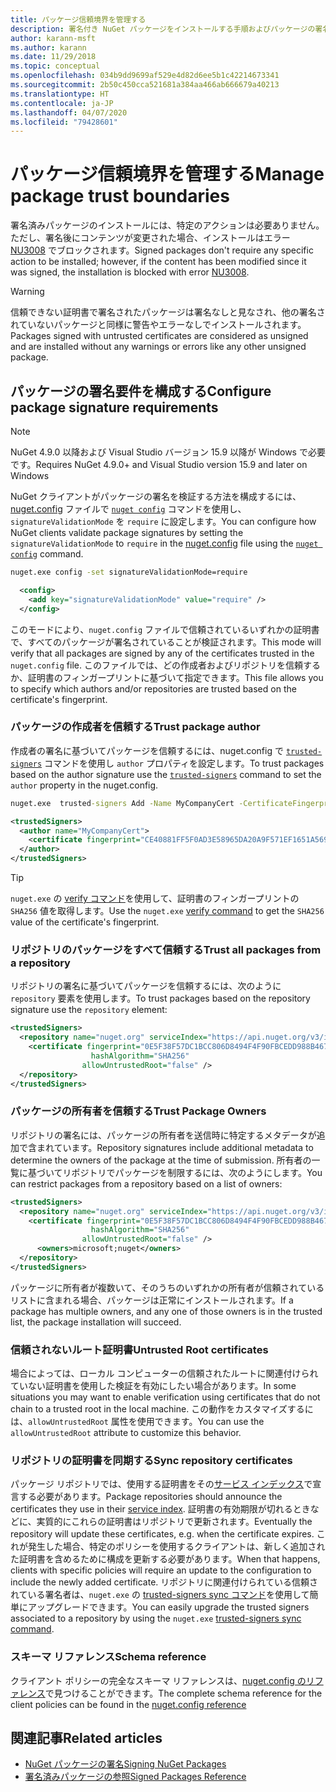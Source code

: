 ```yaml
---
title: パッケージ信頼境界を管理する
description: 署名付き NuGet パッケージをインストールする手順およびパッケージの署名の信頼設定を構成する方法を説明します。
author: karann-msft
ms.author: karann
ms.date: 11/29/2018
ms.topic: conceptual
ms.openlocfilehash: 034b9dd9699af529e4d82d6ee5b1c42214673341
ms.sourcegitcommit: 2b50c450cca521681a384aa466ab666679a40213
ms.translationtype: HT
ms.contentlocale: ja-JP
ms.lasthandoff: 04/07/2020
ms.locfileid: "79428601"
---
```

# <a name="manage-package-trust-boundaries"></a><span data-ttu-id="1b590-103">パッケージ信頼境界を管理する</span><span class="sxs-lookup"><span data-stu-id="1b590-103">Manage package trust boundaries</span></span>

<span data-ttu-id="1b590-104">署名済みパッケージのインストールには、特定のアクションは必要ありません。ただし、署名後にコンテンツが変更された場合、インストールはエラー [NU3008](../reference/errors-and-warnings/NU3008.md) でブロックされます。</span><span class="sxs-lookup"><span data-stu-id="1b590-104">Signed packages don't require any specific action to be installed; however, if the content has been modified since it was signed, the installation is blocked with error [NU3008](../reference/errors-and-warnings/NU3008.md).</span></span>

> [!Warning]
> <span data-ttu-id="1b590-105">信頼できない証明書で署名されたパッケージは署名なしと見なされ、他の署名されていないパッケージと同様に警告やエラーなしでインストールされます。</span><span class="sxs-lookup"><span data-stu-id="1b590-105">Packages signed with untrusted certificates are considered as unsigned and are installed without any warnings or errors like any other unsigned package.</span></span>

## <a name="configure-package-signature-requirements"></a><span data-ttu-id="1b590-106">パッケージの署名要件を構成する</span><span class="sxs-lookup"><span data-stu-id="1b590-106">Configure package signature requirements</span></span>

> [!Note]
> <span data-ttu-id="1b590-107">NuGet 4.9.0 以降および Visual Studio バージョン 15.9 以降が Windows で必要です。</span><span class="sxs-lookup"><span data-stu-id="1b590-107">Requires NuGet 4.9.0+ and Visual Studio version 15.9 and later on Windows</span></span>

<span data-ttu-id="1b590-108">NuGet クライアントがパッケージの署名を検証する方法を構成するには、[nuget.config](../reference/nuget-config-file.md) ファイルで [`nuget config`](../reference/cli-reference/cli-ref-config.md) コマンドを使用し、`signatureValidationMode` を `require` に設定します。</span><span class="sxs-lookup"><span data-stu-id="1b590-108">You can configure how NuGet clients validate package signatures by setting the `signatureValidationMode` to `require` in the [nuget.config](../reference/nuget-config-file.md) file using the [`nuget config`](../reference/cli-reference/cli-ref-config.md) command.</span></span>

```cmd
nuget.exe config -set signatureValidationMode=require
```

```xml
  <config>
    <add key="signatureValidationMode" value="require" />
  </config>
```

<span data-ttu-id="1b590-109">このモードにより、`nuget.config` ファイルで信頼されているいずれかの証明書で、すべてのパッケージが署名されていることが検証されます。</span><span class="sxs-lookup"><span data-stu-id="1b590-109">This mode will verify that all packages are signed by any of the certificates trusted in the `nuget.config` file.</span></span> <span data-ttu-id="1b590-110">このファイルでは、どの作成者およびリポジトリを信頼するか、証明書のフィンガープリントに基づいて指定できます。</span><span class="sxs-lookup"><span data-stu-id="1b590-110">This file allows you to specify which authors and/or repositories are trusted based on the certificate's fingerprint.</span></span>

### <a name="trust-package-author"></a><span data-ttu-id="1b590-111">パッケージの作成者を信頼する</span><span class="sxs-lookup"><span data-stu-id="1b590-111">Trust package author</span></span>

<span data-ttu-id="1b590-112">作成者の署名に基づいてパッケージを信頼するには、nuget.config で [`trusted-signers`](../reference/cli-reference/cli-ref-trusted-signers.md) コマンドを使用し `author` プロパティを設定します。</span><span class="sxs-lookup"><span data-stu-id="1b590-112">To trust packages based on the author signature use the [`trusted-signers`](../reference/cli-reference/cli-ref-trusted-signers.md) command to set the `author` property in the nuget.config.</span></span>

```cmd
nuget.exe  trusted-signers Add -Name MyCompanyCert -CertificateFingerprint CE40881FF5F0AD3E58965DA20A9F571EF1651A56933748E1BF1C99E537C4E039 -FingerprintAlgorithm SHA256
```

```xml
<trustedSigners>
  <author name="MyCompanyCert">
    <certificate fingerprint="CE40881FF5F0AD3E58965DA20A9F571EF1651A56933748E1BF1C99E537C4E039" hashAlgorithm="SHA256" allowUntrustedRoot="false" />
  </author>
</trustedSigners>
```

>[!TIP]
><span data-ttu-id="1b590-113">`nuget.exe` の [verify コマンド](../reference/cli-reference/cli-ref-verify.md)を使用して、証明書のフィンガープリントの `SHA256` 値を取得します。</span><span class="sxs-lookup"><span data-stu-id="1b590-113">Use the `nuget.exe` [verify command](../reference/cli-reference/cli-ref-verify.md) to get the `SHA256` value of the certificate's fingerprint.</span></span>


### <a name="trust-all-packages-from-a-repository"></a><span data-ttu-id="1b590-114">リポジトリのパッケージをすべて信頼する</span><span class="sxs-lookup"><span data-stu-id="1b590-114">Trust all packages from a repository</span></span>

<span data-ttu-id="1b590-115">リポジトリの署名に基づいてパッケージを信頼するには、次のように `repository` 要素を使用します。</span><span class="sxs-lookup"><span data-stu-id="1b590-115">To trust packages based on the repository signature use the `repository` element:</span></span>

```xml
<trustedSigners>  
  <repository name="nuget.org" serviceIndex="https://api.nuget.org/v3/index.json">
    <certificate fingerprint="0E5F38F57DC1BCC806D8494F4F90FBCEDD988B4676070...." 
                  hashAlgorithm="SHA256" 
                allowUntrustedRoot="false" />
  </repository>
</trustedSigners>
```

### <a name="trust-package-owners"></a><span data-ttu-id="1b590-116">パッケージの所有者を信頼する</span><span class="sxs-lookup"><span data-stu-id="1b590-116">Trust Package Owners</span></span>

<span data-ttu-id="1b590-117">リポジトリの署名には、パッケージの所有者を送信時に特定するメタデータが追加で含まれています。</span><span class="sxs-lookup"><span data-stu-id="1b590-117">Repository signatures include additional metadata to determine the owners of the package at the time of submission.</span></span> <span data-ttu-id="1b590-118">所有者の一覧に基づいてリポジトリでパッケージを制限するには、次のようにします。</span><span class="sxs-lookup"><span data-stu-id="1b590-118">You can restrict packages from a repository based on a list of owners:</span></span>

```xml
<trustedSigners>  
  <repository name="nuget.org" serviceIndex="https://api.nuget.org/v3/index.json">
    <certificate fingerprint="0E5F38F57DC1BCC806D8494F4F90FBCEDD988B4676070...." 
                  hashAlgorithm="SHA256" 
                allowUntrustedRoot="false" />
      <owners>microsoft;nuget</owners>
  </repository>
</trustedSigners>
```

<span data-ttu-id="1b590-119">パッケージに所有者が複数いて、そのうちのいずれかの所有者が信頼されているリストに含まれる場合、パッケージは正常にインストールされます。</span><span class="sxs-lookup"><span data-stu-id="1b590-119">If a package has multiple owners, and any one of those owners is in the trusted list, the package installation will succeed.</span></span>

### <a name="untrusted-root-certificates"></a><span data-ttu-id="1b590-120">信頼されないルート証明書</span><span class="sxs-lookup"><span data-stu-id="1b590-120">Untrusted Root certificates</span></span>

<span data-ttu-id="1b590-121">場合によっては、ローカル コンピューターの信頼されたルートに関連付けられていない証明書を使用した検証を有効にしたい場合があります。</span><span class="sxs-lookup"><span data-stu-id="1b590-121">In some situations you may want to enable verification using certificates that do not chain to a trusted root in the local machine.</span></span> <span data-ttu-id="1b590-122">この動作をカスタマイズするには、`allowUntrustedRoot` 属性を使用できます。</span><span class="sxs-lookup"><span data-stu-id="1b590-122">You can use the `allowUntrustedRoot` attribute to customize this behavior.</span></span>

### <a name="sync-repository-certificates"></a><span data-ttu-id="1b590-123">リポジトリの証明書を同期する</span><span class="sxs-lookup"><span data-stu-id="1b590-123">Sync repository certificates</span></span>

<span data-ttu-id="1b590-124">パッケージ リポジトリでは、使用する証明書をその[サービス インデックス](../api/service-index.md)で宣言する必要があります。</span><span class="sxs-lookup"><span data-stu-id="1b590-124">Package repositories should announce the certificates they use in their [service index](../api/service-index.md).</span></span> <span data-ttu-id="1b590-125">証明書の有効期限が切れるときなどに、実質的にこれらの証明書はリポジトリで更新されます。</span><span class="sxs-lookup"><span data-stu-id="1b590-125">Eventually the repository will update these certificates, e.g. when the certificate expires.</span></span> <span data-ttu-id="1b590-126">これが発生した場合、特定のポリシーを使用するクライアントは、新しく追加された証明書を含めるために構成を更新する必要があります。</span><span class="sxs-lookup"><span data-stu-id="1b590-126">When that happens, clients with specific policies will require an update to the configuration to include the newly added certificate.</span></span> <span data-ttu-id="1b590-127">リポジトリに関連付けられている信頼されている署名者は、`nuget.exe` の [trusted-signers sync コマンド](../reference/cli-reference/cli-ref-trusted-signers.md#nuget-trusted-signers-sync--name-name)を使用して簡単にアップグレードできます。</span><span class="sxs-lookup"><span data-stu-id="1b590-127">You can easily upgrade the trusted signers associated to a repository by using the `nuget.exe` [trusted-signers sync command](../reference/cli-reference/cli-ref-trusted-signers.md#nuget-trusted-signers-sync--name-name).</span></span>

### <a name="schema-reference"></a><span data-ttu-id="1b590-128">スキーマ リファレンス</span><span class="sxs-lookup"><span data-stu-id="1b590-128">Schema reference</span></span>

<span data-ttu-id="1b590-129">クライアント ポリシーの完全なスキーマ リファレンスは、[nuget.config のリファレンス](../reference/nuget-config-file.md#trustedsigners-section)で見つけることができます。</span><span class="sxs-lookup"><span data-stu-id="1b590-129">The complete schema reference for the client policies can be found in the [nuget.config reference](../reference/nuget-config-file.md#trustedsigners-section)</span></span>

## <a name="related-articles"></a><span data-ttu-id="1b590-130">関連記事</span><span class="sxs-lookup"><span data-stu-id="1b590-130">Related articles</span></span>

- [<span data-ttu-id="1b590-131">NuGet パッケージの署名</span><span class="sxs-lookup"><span data-stu-id="1b590-131">Signing NuGet Packages</span></span>](../create-packages/Sign-a-Package.md)
- [<span data-ttu-id="1b590-132">署名済みパッケージの参照</span><span class="sxs-lookup"><span data-stu-id="1b590-132">Signed Packages Reference</span></span>](../reference/Signed-Packages-Reference.md)
